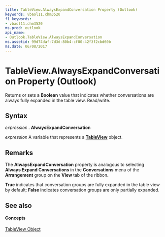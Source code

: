 ```yaml
---
title: TableView.AlwaysExpandConversation Property (Outlook)
keywords: vbaol11.chm3520
f1_keywords:
- vbaol11.chm3520
ms.prod: outlook
api_name:
- Outlook.TableView.AlwaysExpandConversation
ms.assetid: 99d74daf-7d3d-80b4-cf00-42f3f2cbd60b
ms.date: 06/08/2017
---
```



# TableView.AlwaysExpandConversation Property (Outlook)

Returns or sets a  **Boolean** value that indicates whether conversations are always fully expanded in the table view. Read/write.


## Syntax

 _expression_ . **AlwaysExpandConversation**

 _expression_ A variable that represents a **[TableView](Outlook.TableView.md)** object.


## Remarks

The  **AlwaysExpandConversation** property is analogous to selecting **Always Expand Conversations** in the **Conversations** menu of the **Arrangement** group on the **View** tab of the ribbon.

 **True** indicates that conversation groups are fully expanded in the table view by default; **False** indicates conversation groups are only partially expanded.


## See also


#### Concepts


[TableView Object](Outlook.TableView.md)

